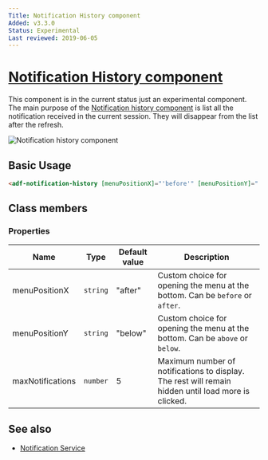 ```yaml
---
Title: Notification History component
Added: v3.3.0
Status: Experimental
Last reviewed: 2019-06-05
---
```


# [Notification History component](../../../lib/core/notifications/components/notification-history.component.ts "Defined in notification-history.component.ts")

This component is in the current status just an experimental component.
The main purpose of the [Notification history component](../../core/components/notification-history.component.md) is list all the notification received in the current session. They will disappear from the list after the refresh.

![Notification history component](../../docassets/notification-history-component.png)

## Basic Usage

```html
<adf-notification-history [menuPositionX]="'before'" [menuPositionY]="'above'"></adf-notification-history>
```

## Class members

### Properties

| Name | Type | Default value | Description |
| --- | --- | --- | --- |
| menuPositionX | `string` | "after" | Custom choice for opening the menu at the bottom. Can be `before` or `after`. |
| menuPositionY | `string` | "below" | Custom choice for opening the menu at the bottom. Can be `above` or `below`. |
| maxNotifications | `number` | 5 | Maximum number of notifications to display. The rest will remain hidden until load more is clicked. |

## See also

*   [Notification Service](../../core/services/notification.service.md)
